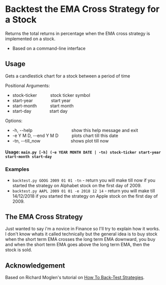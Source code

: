 # Backtest the EMA Cross Strategy for a Stock

Returns the total returns in percentage when the EMA cross strategy is implemented on a stock.
- Based on a command-line interface

## Usage

Gets a candlestick chart for a stock between a period of time

Positional Arguments:  
- stock-ticker  &nbsp;&nbsp;&nbsp;&nbsp;&nbsp;&nbsp;&nbsp;&nbsp;&nbsp;                     stock ticker symbol  
- start-year     &nbsp;&nbsp;&nbsp;&nbsp;&nbsp;&nbsp;&nbsp;&nbsp;&nbsp;&nbsp;&nbsp;&nbsp;&nbsp;     start year  
- start-month  &nbsp;&nbsp;&nbsp;&nbsp;&nbsp;&nbsp;&nbsp;&nbsp;&nbsp;       start month  
- start-day       &nbsp;&nbsp;&nbsp;&nbsp;&nbsp;&nbsp;&nbsp;&nbsp;&nbsp;&nbsp;&nbsp;&nbsp;&nbsp;       start day  

Options:
-  -h, --help       &nbsp;&nbsp;&nbsp;&nbsp;&nbsp;&nbsp;&nbsp;&nbsp;&nbsp;&nbsp;&nbsp;&nbsp;&nbsp;&nbsp;&nbsp;&nbsp;&nbsp;&nbsp;&nbsp;&nbsp;&nbsp;&nbsp;&nbsp;&nbsp;&nbsp;&nbsp;&nbsp;&nbsp;&nbsp;&nbsp;      show this help message and exit  
-  -e Y M D, --end Y M D   &nbsp;&nbsp;&nbsp;&nbsp;&nbsp;&nbsp;&nbsp;&nbsp;&nbsp;  plots chart till this date
-  -tn, --till_now    &nbsp;&nbsp;&nbsp;&nbsp;&nbsp;&nbsp;&nbsp;&nbsp;&nbsp;&nbsp;&nbsp;&nbsp;&nbsp;&nbsp;&nbsp;&nbsp;&nbsp;&nbsp;&nbsp;&nbsp;&nbsp;&nbsp;&nbsp;    shows plot till now


#### Usage: ```main.py [-h] (-e YEAR MONTH DATE | -tn) stock-ticker start-year start-month start-day```

### Examples
- ```backtest.py GOOG 2009 01 01 -tn``` - return you will make till now if you started the strategy on Alphabet stock on the first day of 2009.
- ```backtest.py AAPL 2009 01 01 -e 2018 12 14``` - return you will make till 14/12/2018 if you started the strategy on Apple stock on the first day of 2009.

## The EMA Cross Strategy
Just wanted to say i'm a novice in Finance so I'll try to explain how it works.
I don't know whats it called technically but the general idea is to buy stock when the short term EMA crosses the long term EMA downward, you buy and when the short term EMA goes above the long term EMA, then the stock is sold.

## Acknowledgement

Based on Richard Moglen's tutorial on [How To Back-Test Strategies](https://youtu.be/eYK2SNygAog).


